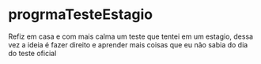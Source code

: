 # progrmaTesteEstagio
 Refiz em casa e com mais calma um teste que tentei em um estagio, dessa vez a ideia é fazer direito e aprender mais coisas que eu não sabia do dia do teste oficial
